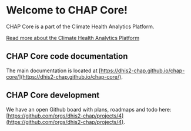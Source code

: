 # Welcome to CHAP Core!
CHAP Core is a part of the Climate Health Analytics Platform.

[Read more about the Climate Health Analytics Platform](https://github.com/dhis2-chap/chap-core/wiki)

## CHAP Core code documentation

The main documentation is located at [https://dhis2-chap.github.io/chap-core/](https://dhis2-chap.github.io/chap-core/).

## CHAP Core development
We have an open Github board with plans, roadmaps and todo here: [https://github.com/orgs/dhis2-chap/projects/4](https://github.com/orgs/dhis2-chap/projects/4).

